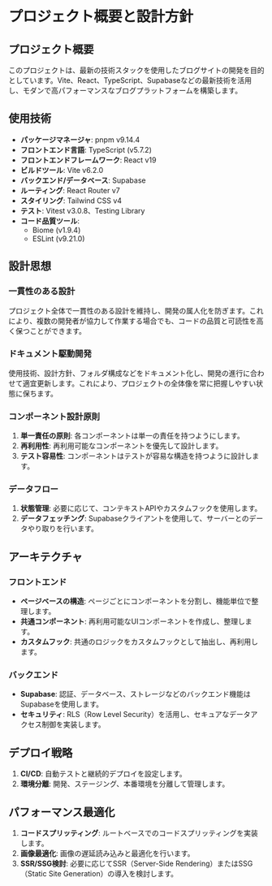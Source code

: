 # プロジェクト概要と設計方針

## プロジェクト概要

このプロジェクトは、最新の技術スタックを使用したブログサイトの開発を目的としています。Vite、React、TypeScript、Supabaseなどの最新技術を活用し、モダンで高パフォーマンスなブログプラットフォームを構築します。

## 使用技術

- **パッケージマネージャ**: pnpm v9.14.4
- **フロントエンド言語**: TypeScript (v5.7.2)
- **フロントエンドフレームワーク**: React v19
- **ビルドツール**: Vite v6.2.0
- **バックエンド/データベース**: Supabase
- **ルーティング**: React Router v7
- **スタイリング**: Tailwind CSS v4
- **テスト**: Vitest v3.0.8、Testing Library
- **コード品質ツール**:
  - Biome (v1.9.4)
  - ESLint (v9.21.0)

## 設計思想

### 一貫性のある設計

プロジェクト全体で一貫性のある設計を維持し、開発の属人化を防ぎます。これにより、複数の開発者が協力して作業する場合でも、コードの品質と可読性を高く保つことができます。

### ドキュメント駆動開発

使用技術、設計方針、フォルダ構成などをドキュメント化し、開発の進行に合わせて適宜更新します。これにより、プロジェクトの全体像を常に把握しやすい状態に保ちます。

### コンポーネント設計原則

1. **単一責任の原則**: 各コンポーネントは単一の責任を持つようにします。
2. **再利用性**: 再利用可能なコンポーネントを優先して設計します。
3. **テスト容易性**: コンポーネントはテストが容易な構造を持つように設計します。

### データフロー

1. **状態管理**: 必要に応じて、コンテキストAPIやカスタムフックを使用します。
2. **データフェッチング**: Supabaseクライアントを使用して、サーバーとのデータやり取りを行います。

## アーキテクチャ

### フロントエンド

- **ページベースの構造**: ページごとにコンポーネントを分割し、機能単位で整理します。
- **共通コンポーネント**: 再利用可能なUIコンポーネントを作成し、整理します。
- **カスタムフック**: 共通のロジックをカスタムフックとして抽出し、再利用します。

### バックエンド

- **Supabase**: 認証、データベース、ストレージなどのバックエンド機能はSupabaseを使用します。
- **セキュリティ**: RLS（Row Level Security）を活用し、セキュアなデータアクセス制御を実装します。

## デプロイ戦略

1. **CI/CD**: 自動テストと継続的デプロイを設定します。
2. **環境分離**: 開発、ステージング、本番環境を分離して管理します。

## パフォーマンス最適化

1. **コードスプリッティング**: ルートベースでのコードスプリッティングを実装します。
2. **画像最適化**: 画像の遅延読み込みと最適化を行います。
3. **SSR/SSG検討**: 必要に応じてSSR（Server-Side Rendering）またはSSG（Static Site Generation）の導入を検討します。 